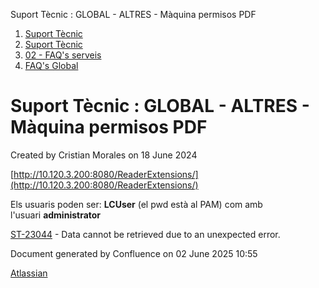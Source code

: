 Suport Tècnic : GLOBAL - ALTRES - Màquina permisos PDF  

1.  [Suport Tècnic](index.md)
2.  [Suport Tècnic](13893782.md)
3.  [02 - FAQ's serveis](26313393.md)
4.  [FAQ's Global](28705585.md)

Suport Tècnic : GLOBAL - ALTRES - Màquina permisos PDF
======================================================

Created by Cristian Morales on 18 June 2024

[http://10.120.3.200:8080/ReaderExtensions/](http://10.120.3.200:8080/ReaderExtensions/)

  

Els usuaris poden ser: **LCUser** (el pwd està al PAM) com amb l'usuari **administrator**

[ST-23044](https://contacte.aoc.cat/browse/ST-23044?src=confmacro) - Data cannot be retrieved due to an unexpected error.

Document generated by Confluence on 02 June 2025 10:55

[Atlassian](http://www.atlassian.com/)